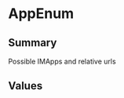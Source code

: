 <script setup>
import Basic from './demo/AppEnum/Basic.vue'
</script>

# AppEnum

## Summary

Possible IMApps and relative urls

## Values

<DemoContainer>
  <Basic />
</DemoContainer>
